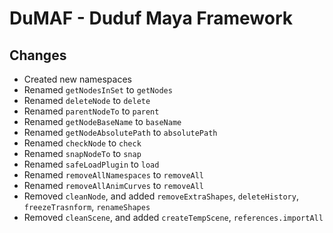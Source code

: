 # DuMAF - Duduf Maya Framework

## Changes

- Created new namespaces
- Renamed `getNodesInSet` to `getNodes`
- Renamed `deleteNode` to `delete`
- Renamed `parentNodeTo` to `parent`
- Renamed `getNodeBaseName` to `baseName`
- Renamed `getNodeAbsolutePath` to `absolutePath`
- Renamed `checkNode` to `check`
- Renamed `snapNodeTo` to `snap`
- Renamed `safeLoadPlugin` to `load`
- Renamed `removeAllNamespaces` to `removeAll`
- Renamed `removeAllAnimCurves` to `removeAll`
- Removed `cleanNode`, and added `removeExtraShapes`, `deleteHistory`, `freezeTrasnform`, `renameShapes`
- Removed `cleanScene`, and added `createTempScene`, `references.importAll`

